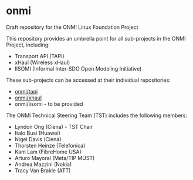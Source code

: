 # onmi
Draft repository for the ONMI Linux Foundation Project

This repository provides an umbrella point for all sub-projects in the ONMI Project, including:
- Transport API (TAPI)
- xHaul (Wireless xHaul)
- IISOMI (Informal Inter-SDO Open Modeling Initiative)

These sub-projects can be accessed at their individual repositories:
- [onmi/tapi](https://github.com/OpenNetworkingFoundation/TAPI)
- [onmi/xhaul](https://github.com/OpenNetworkingFoundation/5G-xHaul)
- onmi/iisomi - to be provided

The ONMI Technical Steering Team (TST) includes the following members:
- Lyndon Ong (Ciena) - TST Chair
- Italo Busi (Huawei)
- Nigel Davis (Ciena)
- Thorsten Heinze (Telefonica)
- Kam Lam (FibreHome USA)
- Arturo Mayoral (Meta/TIP MUST)
- Andrea Mazzini (Nokia)
- Tracy Van Brakle (ATT)
